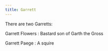 ```yaml
---
title: Garrett
---
```


There are two Garretts:

Garrett Flowers : Bastard son of Garth the Gross

Garrett Paege : A squire



